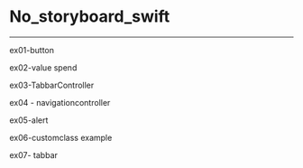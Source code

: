 # No_storyboard_swift

---
ex01-button

ex02-value spend

ex03-TabbarController

ex04 - navigationcontroller

ex05-alert

ex06-customclass example

ex07- tabbar

